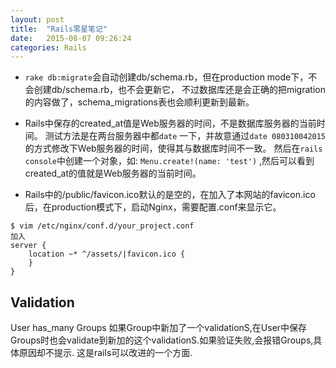 ```yaml
---
layout: post
title:  "Rails零星笔记"
date:   2015-08-07 09:26:24
categories: Rails
---
```

* `rake db:migrate`会自动创建db/schema.rb，但在production mode下，不会创建db/schema.rb，也不会更新它，
不过数据库还是会正确的把migration的内容做了，schema_migrations表也会顺利更新到最新。

* Rails中保存的created_at值是Web服务器的时间，不是数据库服务器的当前时间。
测试方法是在两台服务器中都`date` 一下，并故意通过`date 080310042015`的方式修改下Web服务器的时间，使得其与数据库时间不一致。
然后在`rails console`中创建一个对象，如: `Menu.create!(name: 'test')` ,然后可以看到created_at的值就是Web服务器的当前时间。

* Rails中的/public/favicon.ico默认的是空的，在加入了本网站的favicon.ico后，在production模式下，启动Nginx，需要配置.conf来显示它。
```
$ vim /etc/nginx/conf.d/your_project.conf
加入
server {
    location ~* ^/assets/|favicon.ico {
    }
}
```

## Validation
User has_many Groups
如果Group中新加了一个validationS,在User中保存Groups时也会validate到新加的这个validationS.如果验证失败,会报错Groups,具体原因却不提示.
这是rails可以改进的一个方面.

